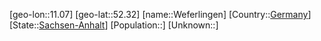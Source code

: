 ﻿---
location: [52.32,11.07]
type: City
tags:
- geo/City


SpocWebEntityId: 35479
isDeleted: false
confidential: public

---
[geo-lon::11.07]
[geo-lat::52.32]
[name::Weferlingen]
[Country::[Germany](geo/Continent/Europe/Germany.md)]
[State::[Sachsen-Anhalt](geo/Continent/Europe/Germany/Sachsen-Anhalt.md)]
[Population::]
[Unknown::]


